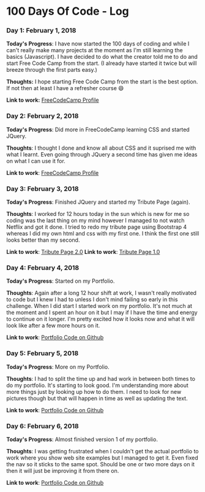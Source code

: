 # 100 Days Of Code - Log

### Day 1: February 1, 2018
<!-- ##### (delete me or comment me out) -->

**Today's Progress**: I have now started the 100 days of coding and while I can't really make many projects at the moment as I'm still learning the basics (Javascript). I have decided to do what
the creator told me to do and start Free Code Camp from the start. (I already have started it twice but will breeze through the first parts easy.)

**Thoughts:** I hope starting Free Code Camp from the start is the best option. If not then at least I have a refresher course :smile:

**Link to work:** [FreeCodeCamp Profile](https://www.freecodecamp.org/codingwithshane)

### Day 2: February 2, 2018

**Today's Progress**: Did more in FreeCodeCamp learning CSS and started JQuery.

**Thoughts**: I thought I done and know all about CSS and it suprised me with what I learnt. Even going through JQuery a second time has given me ideas on what I can use it for.

**Link to work**: [FreeCodeCamp Profile](https://www.freecodecamp.org/codingwithshane)

### Day 3: February 3, 2018

**Today's Progress**: Finished JQuery and started my Tribute Page (again).

**Thoughts**: I worked for 12 hours today in the sun which is new for me so coding was the last thing on my mind however I managed to not watch Netflix and got it done. I tried to redo my tribute page using Bootstrap 4 whereas I did my own html and css with my first one. I think the first one still looks better than my second.

**Link to work**: [Tribute Page 2.0](https://codepen.io/CodingwithShane/pen/mXVvgo)
**Link to work**: [Tribute Page 1.0](https://codepen.io/CodingwithShane/pen/BwyxjP)

### Day 4: February 4, 2018

**Today's Progress**: Started on my Portfolio.

**Thoughts**: Again after a long 12 hour shift at work, I wasn't really motivated to code but I knew I had to unless I don't mind failing so early in this challenge. When I did start I started work on my portfolio. It's not much at the moment and I spent an hour on it but I may if I have the time and energy to continue on it longer. I'm pretty excited how it looks now and what it will look like after a few more hours on it.

**Link to work**: [Portfolio Code on Github](https://github.com/CodingwithShane/portfolio-page)

### Day 5: February 5, 2018

**Today's Progress**: More on my Portfolio.

**Thoughts**: I had to split the time up and had work in between both times to do my portfolio. It's starting to look good. I'm understanding more about more things just by looking up how to do them. I need to look for new pictures though but that will happen in time as well as updating the text.

**Link to work**: [Portfolio Code on Github](https://github.com/CodingwithShane/portfolio-page)

### Day 6: February 6, 2018

**Today's Progress**: Almost finished version 1 of my portfolio.

**Thoughts**: I was getting frustrated when I couldn't get the actual portfolio to work where you show web site examples but I managed to get it. Even fixed the nav so it sticks to the same spot. Should be one or two more days on it then it will just be improving it from there on.

**Link to work**: [Portfolio Code on Github](https://github.com/CodingwithShane/portfolio-page)

<!-- ### Day 1: June 27, Monday

**Today's Progress**: I've gone through many exercises on FreeCodeCamp.

**Thoughts** I've recently started coding, and it's a great feeling when I finally solve an algorithm challenge after a lot of attempts and hours spent.

**Link(s) to work**
1. [Find the Longest Word in a String](https://www.freecodecamp.com/challenges/find-the-longest-word-in-a-string)
2. [Title Case a Sentence](https://www.freecodecamp.com/challenges/title-case-a-sentence) -->
